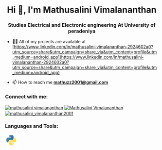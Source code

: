 <h1 align="center">Hi 👋, I'm Mathusalini Vimalananthan</h1>
<h3 align="center">Studies Electrical and Electronic engineering At University of peradeniya</h3>

- 👨‍💻 All of my projects are available at [https://www.linkedin.com/in/mathusalini-vimalananthan-2924602a0?utm_source=share&utm_campaign=share_via&utm_content=profile&utm_medium=android_app](https://www.linkedin.com/in/mathusalini-vimalananthan-2924602a0?utm_source=share&utm_campaign=share_via&utm_content=profile&utm_medium=android_app)

- 📫 How to reach me **mathuzz2001@gmail.com**

<h3 align="left">Connect with me:</h3>
<p align="left">
<a href="https://linkedin.com/in/mathusalini vimalananthan" target="blank"><img align="center" src="https://raw.githubusercontent.com/rahuldkjain/github-profile-readme-generator/master/src/images/icons/Social/linked-in-alt.svg" alt="mathusalini vimalananthan" height="30" width="40" /></a>
<a href="https://fb.com/Mathusalini Vimalananthan" target="blank"><img align="center" src="https://raw.githubusercontent.com/rahuldkjain/github-profile-readme-generator/master/src/images/icons/Social/facebook.svg" alt="Mathusalini Vimalananthan" height="30" width="40" /></a>
<a href="https://instagram.com/mathusalini_vimalananthan2001" target="blank"><img align="center" src="https://raw.githubusercontent.com/rahuldkjain/github-profile-readme-generator/master/src/images/icons/Social/instagram.svg" alt="mathusalini_vimalananthan2001" height="30" width="40" /></a>
</p>

<h3 align="left">Languages and Tools:</h3>
<p align="left"> <a href="https://www.python.org" target="_blank" rel="noreferrer"> <img src="https://raw.githubusercontent.com/devicons/devicon/master/icons/python/python-original.svg" alt="python" width="40" height="40"/> </a> </p>
